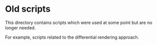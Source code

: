 # Old scripts

This directory contains scripts which were used at some point but are no longer needed.

For example, scripts related to the differential rendering approach.
